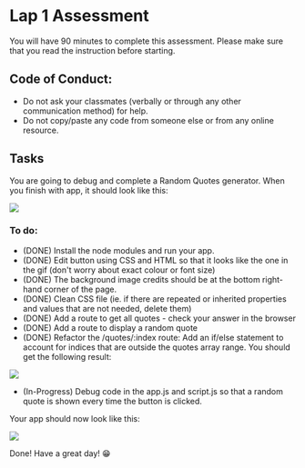 # Lap 1 Assessment

You will have 90 minutes to complete this assessment.
Please make sure that you read the instruction before starting.

## Code of Conduct:

- Do not ask your classmates (verbally or through any other communication method) for help.
- Do not copy/paste any code from someone else or from any online resource.

## Tasks

You are going to debug and complete a Random Quotes generator. When you finish with app, it should look like this:

![](assessment-1-giphy.gif)

### To do:

- (DONE) Install the node modules and run your app.
- (DONE) Edit button using CSS and HTML so that it looks like the one in the gif (don't worry about exact colour or font size) 
- (DONE) The background image credits should be at the bottom right-hand corner of the page.
- (DONE) Clean CSS file (ie. if there are repeated or inherited properties and values that are not needed, delete them)
- (DONE) Add a route to get all quotes - check your answer in the browser
- (DONE) Add a route to display a random quote
- (DONE) Refactor the /quotes/:index route: Add an if/else statement to account for indices that are outside the quotes array range. You should get the following result:

![](app-routes.gif)

- (In-Progress) Debug code in the app.js and script.js so that a random quote is shown every time the button is clicked.

Your app should now look like this:

![](assessment-1-giphy.gif)

Done! Have a great day! 😁
